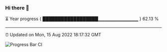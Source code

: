 ### Hi there 👋

⏳ Year progress { ██████████████████▁▁▁▁▁▁▁▁▁▁▁▁ } 62.13 %

---

⏰ Updated on Mon, 15 Aug 2022 18:17:32 GMT

![Progress Bar CI](https://github.com/liununu/liununu/workflows/Progress%20Bar%20CI/badge.svg)
